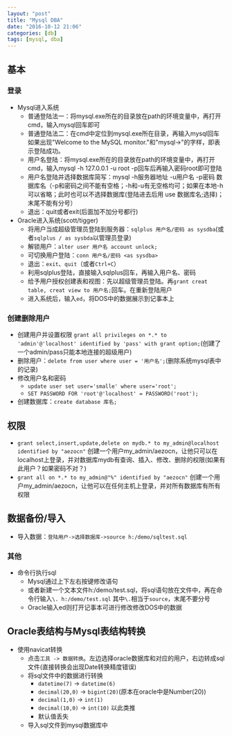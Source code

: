 ```yaml
---
layout: "post"
title: "Mysql DBA"
date: "2016-10-12 21:06"
categories: [db]
tags: [mysql, dba]
---
```


## 基本

### 登录

- Mysql进入系统
	- 普通登陆法一：将mysql.exe所在的目录放在path的环境变量中，再打开cmd，输入mysql回车即可
	- 普通登陆法二：在cmd中定位到mysql.exe所在目录，再输入mysql回车如果出现"Welcome to the MySQL monitor."和"mysql->"的字样，即表示登陆成功。
	- 用户名登陆：将mysql.exe所在的目录放在path的环境变量中，再打开cmd，输入mysql -h 127.0.0.1 -u root -p回车后再输入密码root即可登陆
	- 用户名登陆并选择数据库简写：mysql -h服务器地址 -u用户名 -p密码 数据库名（-p和密码之间不能有空格；-h和-u有无空格均可；如果在本地-h可以省略；此时也可以不选择数据库(登陆进去后用 use 数据库名;选择)；末尾不能有分号）
	- 退出：quit或者exit(后面加不加分号都行)
- Oracle进入系统(scott/tigger)
	- 将用户当成超级管理员登陆到服务器：`sqlplus 用户名/密码 as sysdba`(或者`sqlplus / as sysbda`以管理员登录)
	- 解锁用户：`alter user 用户名 account unlock;`
	- 可切换用户登陆：`conn 用户名/密码 <as sysdba>`
	- 退出：`exit`、`quit`（或者`Ctrl+C`）
	- 利用sqlplus登陆，直接输入sqlplus回车，再输入用户名、密码
	- 给予用户授权创建表和视图：先以超级管理员登陆。再`grant creat table, creat view to 用户名;`回车。在重新登陆用户
	- 进入系统后，输入`ed`，将DOS中的数据展示到记事本上

### 创建删除用户

- 创建用户并设置权限 `grant all privileges on *.* to 'admin'@'localhost' identified by 'pass' with grant option;`(创建了一个admin/pass只能本地连接的超级用户)
- 删除用户：`delete from user where user = '用户名';`(删除系统mysql表中的记录)
- 修改用户名和密码
	- `update user set user='smalle' where user='root';`
	- `SET PASSWORD FOR 'root'@'localhost' = PASSWORD('root');`
- 创建数据库：`create database 库名;`

## 权限

- `grant select,insert,update,delete on mydb.* to my_admin@localhost identified by "aezocn"` 创建一个用户my_admin/aezocn，让他只可以在localhost上登录，并对数据库mydb有查询、插入、修改、删除的权限(如果有此用户？如果密码不对？)
- `grant all on *.* to my_admin@"%" identified by "aezocn"` 创建一个用户my_admin/aezocn，让他可以在任何主机上登录，并对所有数据库有所有权限

## 数据备份/导入

- 导入数据：`登陆用户->选择数据库->source h:/demo/sqltest.sql`

### 其他

- 命令行执行sql
	- Mysql通过上下左右按键修改语句
	- 或者新建一个文本文件h:/demo/test.sql，将sql语句放在文件中，再在命令行输入`\. h:/demo/test.sql` 其中`\.`相当于`source`，末尾不要分号
	- Oracle输入ed则打开记事本可进行修改修改DOS中的数据

## Oracle表结构与Mysql表结构转换

- 使用navicat转换
	- 点击`工具 -> 数据转换`。左边选择oracle数据库和对应的用户，右边转成sql文件(直接转换会出现Date转换精度错误)
	- 将sql文件中的数据进行转换
		- `datetime(7)` -> `datetime(6)`
		- `decimal(20,0)` -> `bigint(20)`(原本在oracle中是Number(20))
		- `decimal(1,0)` -> `int(1)`
		- `decimal(10,0)` -> `int(10)` 以此类推
		- 默认值丢失
	- 导入sql文件到mysql数据库中


